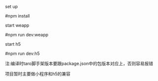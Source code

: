 set up  

 #npm install   

start weapp  

 #npm run dev:weapp  

start h5  

 #npm run dev:h5  

注:编译时taro脚手架版本要跟package.json中的包版本对应上，否则容易报错  

项目暂时主要做小程序和h5的兼容


